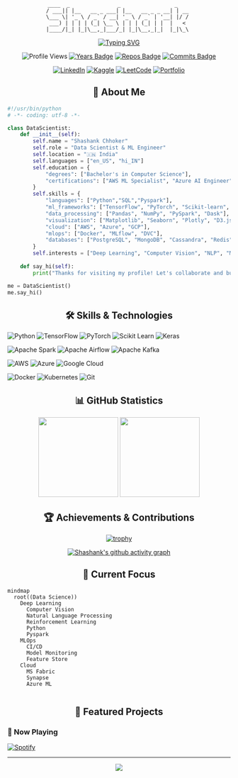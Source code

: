 <div align="center">

<!-- ASCII Art Header -->
```
 ____  _               _                 _     
/ ___|| |__   __ _ ___| |__   __ _ _ __| | __ 
\___ \| '_ \ / _` / __| '_ \ / _` | '__| |/ / 
 ___) | | | | (_| \__ \ | | | (_| | |  |   <  
|____/|_| |_|\__,_|___/_| |_|\__,_|_|  |_|\_\ 
```

<!-- Animated Text -->
[![Typing SVG](https://readme-typing-svg.herokuapp.com?font=Fira+Code&weight=800&size=30&pause=1000&color=F71D6A&center=true&vCenter=true&random=false&width=600&height=70&lines=Hi+%F0%9F%91%8B+I'm+Shashank+Chhoker;Data+Scientist+%26+ML+Engineer;Transforming+Data+into+Intelligence)](https://git.io/typing-svg)

<!-- Dynamic Badges Row 1 -->
![Profile Views](https://komarev.com/ghpvc/?username=shashank975&style=for-the-badge&color=blueviolet)
[![Years Badge](https://badges.pufler.dev/years/shashank975?style=for-the-badge&color=blue)](https://badges.pufler.dev)
[![Repos Badge](https://badges.pufler.dev/repos/shashank975?style=for-the-badge&color=green)](https://badges.pufler.dev)
[![Commits Badge](https://badges.pufler.dev/commits/monthly/shashank975?style=for-the-badge&color=red)](https://badges.pufler.dev)

<!-- Dynamic Badges Row 2 -->
[![LinkedIn](https://img.shields.io/badge/LinkedIn-0077B5?style=for-the-badge&logo=linkedin&logoColor=white)](https://www.linkedin.com/in/shashankchhoker07/)
[![Kaggle](https://img.shields.io/badge/Kaggle-20BEFF?style=for-the-badge&logo=kaggle&logoColor=white)](https://www.kaggle.com/shashankchhoker)
[![LeetCode](https://img.shields.io/badge/-LeetCode-FFA116?style=for-the-badge&logo=leetcode&logoColor=black)](https://leetcode.com/jushank01/)
[![Portfolio](https://img.shields.io/badge/Portfolio-255E63?style=for-the-badge&logo=About.me&logoColor=white)](https://shashank975.github.io)

</div>

<!-- About Me Section -->
<div align="center">
<h2> 🤖 About Me </h2>
</div>

```python
#!/usr/bin/python
# -*- coding: utf-8 -*-

class DataScientist:
    def __init__(self):
        self.name = "Shashank Chhoker"
        self.role = "Data Scientist & ML Engineer"
        self.location = "🇮🇳 India"
        self.languages = ["en_US", "hi_IN"]
        self.education = {
            "degrees": ["Bachelor's in Computer Science"],
            "certifications": ["AWS ML Specialist", "Azure AI Engineer", "MS fabric", "MS Purview"]
        }
        self.skills = {
            "languages": ["Python","SQL","Pyspark"],
            "ml_frameworks": ["TensorFlow", "PyTorch", "Scikit-learn", "XGBoost"],
            "data_processing": ["Pandas", "NumPy", "PySpark", "Dask"],
            "visualization": ["Matplotlib", "Seaborn", "Plotly", "D3.js"],
            "cloud": ["AWS", "Azure", "GCP"],
            "mlops": ["Docker", "MLflow", "DVC"],
            "databases": ["PostgreSQL", "MongoDB", "Cassandra", "Redis"]
        }
        self.interests = ["Deep Learning", "Computer Vision", "NLP", "MLOps"]
        
    def say_hi(self):
        print("Thanks for visiting my profile! Let's collaborate and build something amazing! 🚀")

me = DataScientist()
me.say_hi()
```

<!-- Skill Bars -->
<div align="center">
<h2> 🛠️ Skills & Technologies </h2>
</div>

<!-- Data Science -->
![Python](https://img.shields.io/badge/Python-FFD43B?style=flat-square&logo=python&logoColor=blue) ![TensorFlow](https://img.shields.io/badge/TensorFlow-FF6F00?style=flat-square&logo=tensorflow&logoColor=white) ![PyTorch](https://img.shields.io/badge/PyTorch-EE4C2C?style=flat-square&logo=pytorch&logoColor=white) ![Scikit Learn](https://img.shields.io/badge/scikit_learn-F7931E?style=flat-square&logo=scikit-learn&logoColor=white) ![Keras](https://img.shields.io/badge/Keras-D00000?style=flat-square&logo=Keras&logoColor=white)

<!-- Data Engineering -->
![Apache Spark](https://img.shields.io/badge/Apache_Spark-FFFFFF?style=flat-square&logo=apachespark&logoColor=#E35A16) ![Apache Airflow](https://img.shields.io/badge/Airflow-017CEE?style=flat-square&logo=Apache%20Airflow&logoColor=white) ![Apache Kafka](https://img.shields.io/badge/Apache_Kafka-231F20?style=flat-square&logo=apache-kafka&logoColor=white)

<!-- Cloud & MLOps -->
![AWS](https://img.shields.io/badge/AWS-%23FF9900.svg?style=flat-square&logo=amazon-aws&logoColor=white) ![Azure](https://img.shields.io/badge/azure-%230072C6.svg?style=flat-square&logo=microsoftazure&logoColor=white) ![Google Cloud](https://img.shields.io/badge/GoogleCloud-%234285F4.svg?style=flat-square&logo=google-cloud&logoColor=white)

<!-- Development Tools -->
![Docker](https://img.shields.io/badge/docker-%230db7ed.svg?style=flat-square&logo=docker&logoColor=white) ![Kubernetes](https://img.shields.io/badge/kubernetes-%23326ce5.svg?style=flat-square&logo=kubernetes&logoColor=white) ![Git](https://img.shields.io/badge/git-%23F05033.svg?style=flat-square&logo=git&logoColor=white)

<!-- Statistics Section -->
<div align="center">
<h2> 📊 GitHub Statistics </h2>


<!-- Language Stats -->
<img src="https://github-readme-stats.vercel.app/api/top-langs/?username=shashank975&layout=compact&theme=radical&hide_border=true&title_color=F85D7F" height="180px"/>

<!-- Streak Stats -->
<img src="https://github-readme-streak-stats.herokuapp.com/?user=shashank975&theme=radical&hide_border=true" height="180px"/>

</div>

<!-- Contribution Graph -->
<div align="center">
<h2> 🏆 Achievements & Contributions </h2>

[![trophy](https://github-profile-trophy.vercel.app/?username=shashank975&theme=radical&no-frame=true&row=1&column=7)](https://github.com/ryo-ma/github-profile-trophy)

<!-- Activity Graph -->
[![Shashank's github activity graph](https://github-readme-activity-graph.vercel.app/graph?username=shashank975&theme=tokyo-night&hide_border=true&custom_title=Contribution%20Graph)](https://github.com/ashutosh00710/github-readme-activity-graph)

</div>

<!-- Current Focus Section -->
<div align="center">
<h2> 🎯 Current Focus </h2>
</div>

```mermaid
mindmap
  root((Data Science))
    Deep Learning
      Computer Vision
      Natural Language Processing
      Reinforcement Learning
      Python
      Pyspark
    MLOps
      CI/CD
      Model Monitoring
      Feature Store
    Cloud
      MS Fabric
      Synapse
      Azure ML
      
```

<!-- Latest Projects Section -->
<div align="center">
<h2> 🚀 Featured Projects </h2>



</div>



### 🎵 Now Playing
[![Spotify](https://novatorem-nu-seven.vercel.app/api/spotify)](https://open.spotify.com/user/USER_NAME)

</div>

---

<div align="center">
  <img src="https://capsule-render.vercel.app/api?type=waving&color=gradient&height=100&section=footer"/>
</div>
